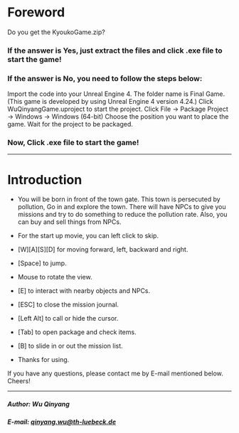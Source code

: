 # Foreword
Do you get the KyoukoGame.zip?

### If the answer is Yes, just extract the files and click .exe file to start the game!

### If the answer is No, you need to follow the steps below:
Import the code into your Unreal Engine 4. The folder name is Final Game. 
(This game is developed by using Unreal Engine 4 version 4.24.)
Click WuQinyangGame.uproject to start the project.
Click File -> Package Project -> Windows -> Windows (64-bit)
Choose the position you want to place the game.
Wait for the project to be packaged.
### Now, Click .exe file to start the game!

******
# Introduction
- You will be born in front of the town gate. This town is persecuted by pollution, Go in and explore the town. There will have NPCs to give you missions and try to do something to reduce the pollution rate. Also, you can buy and sell things from NPCs.

- For the start up movie, you can left click to skip.
- [W][A][S][D] for moving forward, left, backward and right.
- [Space] to jump.
- Mouse to rotate the view.
- [E] to interact with nearby objects and NPCs.
- [ESC] to close the mission journal.
- [Left Alt] to call or hide the cursor.
- [Tab] to open package and check items.
- [B] to slide in or out the mission list.


- Thanks for using.

If you have any questions, please contact me by E-mail mentioned below. Cheers!
*****
##### Author: Wu Qinyang
##### E-mail: qinyang.wu@th-luebeck.de

